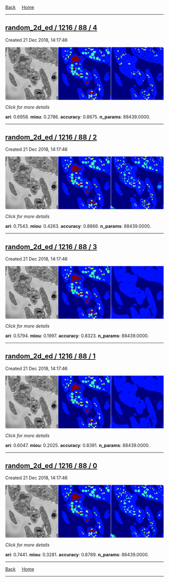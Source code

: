 
[Back](..)&nbsp;&nbsp;&nbsp;&nbsp;&nbsp;[Home](https://leapmanlab.github.io/snapshots)

---

<div class="summary"><a href="4"><h2>random_2d_ed / 1216 / 88 / 4</h2></a><p>Created 21 Dec 2018, 14:17:46
</p><a href="4"><img src="4/media/summary.png" align="center"></a><p>
<i>Click for more details</i>
</p></div>

**ari**: 0.6958. **miou**: 0.2786. **accuracy**: 0.8675. **n_params**: 88439.0000. 

---

<div class="summary"><a href="2"><h2>random_2d_ed / 1216 / 88 / 2</h2></a><p>Created 21 Dec 2018, 14:17:46
</p><a href="2"><img src="2/media/summary.png" align="center"></a><p>
<i>Click for more details</i>
</p></div>

**ari**: 0.7543. **miou**: 0.4263. **accuracy**: 0.8866. **n_params**: 88439.0000. 

---

<div class="summary"><a href="3"><h2>random_2d_ed / 1216 / 88 / 3</h2></a><p>Created 21 Dec 2018, 14:17:46
</p><a href="3"><img src="3/media/summary.png" align="center"></a><p>
<i>Click for more details</i>
</p></div>

**ari**: 0.5794. **miou**: 0.1997. **accuracy**: 0.8323. **n_params**: 88439.0000. 

---

<div class="summary"><a href="1"><h2>random_2d_ed / 1216 / 88 / 1</h2></a><p>Created 21 Dec 2018, 14:17:46
</p><a href="1"><img src="1/media/summary.png" align="center"></a><p>
<i>Click for more details</i>
</p></div>

**ari**: 0.6047. **miou**: 0.2025. **accuracy**: 0.8391. **n_params**: 88439.0000. 

---

<div class="summary"><a href="0"><h2>random_2d_ed / 1216 / 88 / 0</h2></a><p>Created 21 Dec 2018, 14:17:46
</p><a href="0"><img src="0/media/summary.png" align="center"></a><p>
<i>Click for more details</i>
</p></div>

**ari**: 0.7441. **miou**: 0.3281. **accuracy**: 0.8789. **n_params**: 88439.0000. 

---

[Back](..)&nbsp;&nbsp;&nbsp;&nbsp;&nbsp;[Home](https://leapmanlab.github.io/snapshots)

---